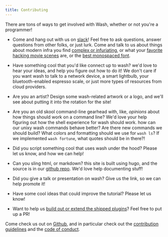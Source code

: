 ```yaml
---
title: Contributing
---
```


There are tons of ways to get involved with Wash, whether or not you're a programmer!

- Come and hang out with us on [slack](https://puppetcommunity.slack.com/app_redirect?channel=wash)! Feel free to ask questions, answer questions from other folks, or just lurk. Come and talk to us about things about modern infra you find [complex or infuriating](https://landscape.cncf.io/), or what your [favorite hacking movie scenes](https://www.youtube.com/watch?v=u1ds9ceg-vy) are, or the [best monospaced font](https://fonts.google.com/specimen/inconsolata). 

- Have something cool that you'd like connect up to wash? we'd love to hear your ideas, and help you figure out how to do it! We don't care if you want wash to talk to a network device, a smart lightbulb, your bluetooth-enabled espresso scale, or just more types of resources from cloud providers. 

- Are you an artist? Design some wash-related artwork or a logo, and we'll see about putting it into the rotation for the site!

- Are you an old skool command-line gearhead with, like, *opinions* about how things should work on a command line? We'd love your help figuring out how the shell experience for wash should work. how can our unixy wash commands behave better? Are there new commands we should build? What colors and formatting should we use for `wash ls`? If we implemented `wash fortune`, what quotes should be in there?!

- Did you script something cool that uses wash under the hood? Please let us know, and how we can help!

- Can you sling html, or markdown? this site is built using hugo, and the source is in our [github repo](https://github.com/puppetlabs/wash/tree/master/website). We'd love help documenting stuff!

- Did you give a talk or presentation on wash? Give us the link, so we can help promote it!

- Have some cool ideas that could improve the tutorial? Please let us know!

- Want to help us [build out or extend the shipped plugins](https://github.com/puppetlabs/wash/blob/master/CORE_PLUGIN_DEVELOPMENT.md)? Feel free to put up a PR!

Come check us out on [Github](https://github.com/puppetlabs/wash), and in particular check out the [contribution guidelines](https://github.com/puppetlabs/wash/blob/master/contributing.md) and the [code of conduct](https://github.com/puppetlabs/wash/blob/master/code_of_conduct.md).

